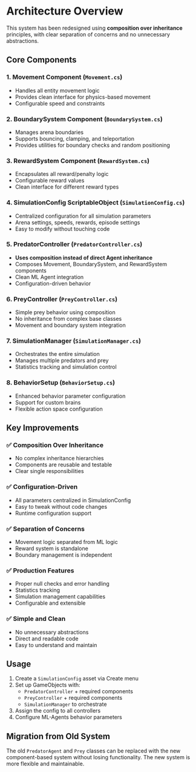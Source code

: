 # Architecture Overview

This system has been redesigned using **composition over inheritance** principles, with clear separation of concerns and no unnecessary abstractions.

## Core Components

### 1. Movement Component (`Movement.cs`)
- Handles all entity movement logic
- Provides clean interface for physics-based movement
- Configurable speed and constraints

### 2. BoundarySystem Component (`BoundarySystem.cs`)
- Manages arena boundaries
- Supports bouncing, clamping, and teleportation
- Provides utilities for boundary checks and random positioning

### 3. RewardSystem Component (`RewardSystem.cs`)
- Encapsulates all reward/penalty logic
- Configurable reward values
- Clean interface for different reward types

### 4. SimulationConfig ScriptableObject (`SimulationConfig.cs`)
- Centralized configuration for all simulation parameters
- Arena settings, speeds, rewards, episode settings
- Easy to modify without touching code

### 5. PredatorController (`PredatorController.cs`)
- **Uses composition instead of direct Agent inheritance**
- Composes Movement, BoundarySystem, and RewardSystem components
- Clean ML Agent integration
- Configuration-driven behavior

### 6. PreyController (`PreyController.cs`)
- Simple prey behavior using composition
- No inheritance from complex base classes
- Movement and boundary system integration

### 7. SimulationManager (`SimulationManager.cs`)
- Orchestrates the entire simulation
- Manages multiple predators and prey
- Statistics tracking and simulation control

### 8. BehaviorSetup (`BehaviorSetup.cs`)
- Enhanced behavior parameter configuration
- Support for custom brains
- Flexible action space configuration

## Key Improvements

### ✅ Composition Over Inheritance
- No complex inheritance hierarchies
- Components are reusable and testable
- Clear single responsibilities

### ✅ Configuration-Driven
- All parameters centralized in SimulationConfig
- Easy to tweak without code changes
- Runtime configuration support

### ✅ Separation of Concerns
- Movement logic separated from ML logic
- Reward system is standalone
- Boundary management is independent

### ✅ Production Features
- Proper null checks and error handling
- Statistics tracking
- Simulation management capabilities
- Configurable and extensible

### ✅ Simple and Clean
- No unnecessary abstractions
- Direct and readable code
- Easy to understand and maintain

## Usage

1. Create a `SimulationConfig` asset via Create menu
2. Set up GameObjects with:
   - `PredatorController` + required components
   - `PreyController` + required components
   - `SimulationManager` to orchestrate
3. Assign the config to all controllers
4. Configure ML-Agents behavior parameters

## Migration from Old System

The old `PredatorAgent` and `Prey` classes can be replaced with the new component-based system without losing functionality. The new system is more flexible and maintainable.